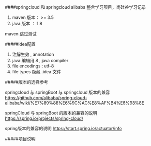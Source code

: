 ####springcloud 和 springcloud alibaba 整合学习项目，尚硅谷学习记录

1. maven 版本： >= 3.5
2. java 版本 ： 1.8

maven 跳过测试 

#####idea配置

1. 注解生效  , annotation 
2. java 编辑用 8 , java compiler
3. file encodings : utf-8
4. file types 隐藏 .idea 文件

#####版本的选择参考

springcloud 与 springBoot 与 springcloud 版本的兼容
https://github.com/alibaba/spring-cloud-alibaba/wiki/%E7%89%88%E6%9C%AC%E8%AF%B4%E6%98%8E

springCloud 与 springBoot 的版本的兼容的说明
https://spring.io/projects/spring-cloud/

spring版本的兼容的说明
https://start.spring.io/actuator/info

#####项目说明

